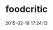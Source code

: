 ---
layout: post
title:  "foodcritic"
repo:   "acrmp/foodcritic"
date:   2015-02-18 17:24:13
gemurl: http://foodcritic.io
---